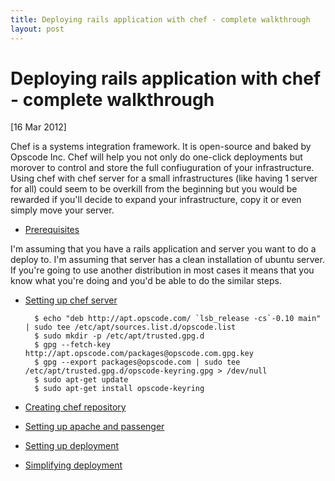 ```yaml
---
title: Deploying rails application with chef - complete walkthrough
layout: post
---
```


# Deploying rails application with chef - complete walkthrough

<div class="date">[16 Mar 2012]</div>

Chef is a systems integration framework. It is open-source and baked by Opscode Inc. Chef will help you not only do one-click deployments but morover to control and store the full confiuguration of your infrastructure. Using chef with chef server for a small infrastructures (like having 1 server for all) could seem to be overkill from the beginning but you would be rewarded if you'll decide to expand your infrastructure, copy it or even simply move your server.

* [Prerequisites](#prerequisites)

I'm assuming that you have a rails application and server you want to do a deploy to. I'm assuming that server has a clean installation of ubuntu server. If you're going to use another distribution in most cases it means that you know what you're doing and you'd be able to do the similar steps.

* [Setting up chef server](#chef-server)

		$ echo "deb http://apt.opscode.com/ `lsb_release -cs`-0.10 main" | sudo tee /etc/apt/sources.list.d/opscode.list
		$ sudo mkdir -p /etc/apt/trusted.gpg.d
		$ gpg --fetch-key http://apt.opscode.com/packages@opscode.com.gpg.key
		$ gpg --export packages@opscode.com | sudo tee /etc/apt/trusted.gpg.d/opscode-keyring.gpg > /dev/null
		$ sudo apt-get update
		$ sudo apt-get install opscode-keyring
		

* [Creating chef repository](#chef-repo)
* [Setting up apache and passenger](#apache)
* [Setting up deployment](#deployment)
* [Simplifying deployment](#deployment2)

